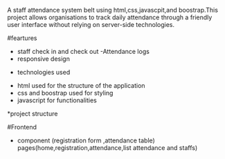 A staff attendance system belt using html,css,javascpit,and boostrap.This project allows organisations to track daily attendance through a friendly user interface without relying on server-side technologies.



#feartures
- staff check in and check out 
-Attendance logs
- responsive design



* technologies used 
-  html used for the structure of the application 
-  css and boostrap used for styling 
-  javascript for functionalities 


*project structure


#Frontend
- component (registration form ,attendance table)
pages(home,registration,attendance,list attendance and staffs)



